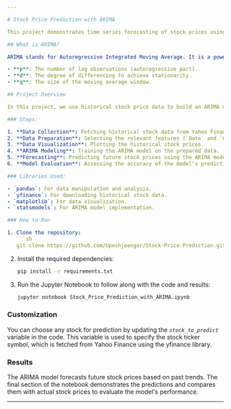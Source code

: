 ```yaml
---

# Stock Price Prediction with ARIMA

This project demonstrates time series forecasting of stock prices using the ARIMA model in Python. The ARIMA model is a widely used statistical technique for time series forecasting, which is particularly useful for financial data like stock prices.

## What is ARIMA?

ARIMA stands for Autoregressive Integrated Moving Average. It is a powerful statistical model that predicts future values based on past data. The ARIMA model is characterized by three parameters:

- **p**: The number of lag observations (autoregressive part).
- **d**: The degree of differencing to achieve stationarity.
- **q**: The size of the moving average window.

## Project Overview

In this project, we use historical stock price data to build an ARIMA model to predict future stock prices. The data is collected from Yahoo Finance using the `yfinance` API.

### Steps:

1. **Data Collection**: Fetching historical stock data from Yahoo Finance.
2. **Data Preparation**: Selecting the relevant features (`Date` and `Close` prices).
3. **Data Visualization**: Plotting the historical stock prices.
4. **ARIMA Modeling**: Training the ARIMA model on the prepared data.
5. **Forecasting**: Predicting future stock prices using the ARIMA model.
6. **Model Evaluation**: Assessing the accuracy of the model's predictions.

### Libraries Used:

- `pandas`: For data manipulation and analysis.
- `yfinance`: For downloading historical stock data.
- `matplotlib`: For data visualization.
- `statsmodels`: For ARIMA model implementation.

### How to Run

1. Clone the repository:
   ```sh
   git clone https://github.com/Upeshjeengar/Stock-Price-Prediction.git
   ```
2. Install the required dependencies:
   ```sh
   pip install -r requirements.txt
   ```
3. Run the Jupyter Notebook to follow along with the code and results:
   ```sh
   jupyter notebook Stock_Price_Prediction_with_ARIMA.ipynb
   ```
### Customization
You can choose any stock for prediction by updating the _`stock_to_predict`_ variable in the code. This variable is used to specify the stock ticker symbol, which is fetched from Yahoo Finance using the yfinance library.

### 
### Results

The ARIMA model forecasts future stock prices based on past trends. The final section of the notebook demonstrates the predictions and compares them with actual stock prices to evaluate the model's performance.

---
```

